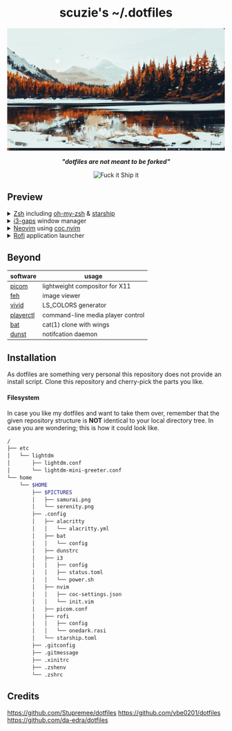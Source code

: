 <div align="center">

 # scuzie's ~/.dotfiles

 </div>

 ![Arch](screenshots/desktop.png)

 <div align="center">

 ***"dotfiles are not meant to be forked"***

 ![Fuck it Ship it](https://img.shields.io/badge/Fuck%20it-Ship%20it-blueviolet)

 </div>

 ## Preview

 <details>
     <summary><a href="https://github.com/zsh-users/zsh">Zsh</a> including <a href="https://github.com/ohmyzsh/ohmyzsh">oh-my-zsh</a> & <a href="https://github.com/starship/starship">starship</a></summary>
     <p><img src="screenshots/desktop.png"></p>
 </details>

 <details>
     <summary><a href="https://github.com/Airblader/i3">i3-gaps</a> window manager</summary>
     <p><img src="screenshots/desktop.png"></p>
 </details>

 <details>
     <summary><a href="https://github.com/neovim/neovim">Neovim</a> using <a href="https://github.com/neoclide/coc.nvim">coc.nvim</a></summary>
     <p><img src="screenshots/desktop.png"></p>
 </details>

 <details>
     <summary><a href="https://github.com/davatorium/rofi">Rofi</a> application launcher</summary>
     <p><img src="screenshots/desktop.png"></p>
 </details>

 ## Beyond

 software | usage
 ------|---------
 [picom](https://github.com/yshui/picom) | lightweight compositor for X11
 [feh](https://github.com/derf/feh) | image viewer
 [vivid](https://github.com/sharkdp/vivid) | LS_COLORS generator
 [playerctl](https://github.com/altdesktop/playerctl) | command-line media player control
 [bat](https://github.com/sharkdp/bat) | cat(1) clone with wings
 [dunst](https://github.com/dunst-project/dunst) | notifcation daemon

 ## Installation

 As dotfiles are something very personal this repository does not provide an install script. Clone this repository and cherry-pick the parts you like.

 #### Filesystem

 In case you like my dotfiles and want to take them over, remember that the given repository structure is **NOT** identical to your local directory tree. In case you are wondering; this is how it could look like.

 ```bash
 /
 ├── etc
 │   └── lightdm
 │       ├── lightdm.conf
 │       └── lightdm-mini-greeter.conf
 └── home
     └── $HOME
         ├── $PICTURES
         │   ├── samurai.png
         │   └── serenity.png
         ├── .config
         │   ├── alacritty
         │   │   └── alacritty.yml
         │   ├── bat
         │   │   └── config
         │   ├── dunstrc
         │   ├── i3
         │   │   ├── config
         │   │   ├── status.toml
         │   │   └── power.sh
         │   ├── nvim
         │   │   ├── coc-settings.json
         │   │   └── init.vim
         │   ├── picom.conf
         │   ├── rofi
         │   │   ├── config
         │   │   └── onedark.rasi
         │   └── starship.toml
         ├── .gitconfig
         ├── .gitmessage
         ├── .xinitrc
         ├── .zshenv
         └── .zshrc
 ```

 ## Credits

 https://github.com/Stupremee/dotfiles
 https://github.com/vbe0201/dotfiles
 https://github.com/da-edra/dotfiles

